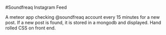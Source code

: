#Soundfreaq Instagram Feed

A meteor app checking @soundfreaq account every 15 minutes for a new post. If a new post is found, it is stored in a mongodb and displayed. Hand rolled CSS on front end.